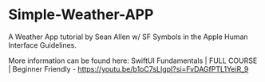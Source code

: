 # Simple-Weather-APP
 
A Weather App tutorial by Sean Allen w/ SF Symbols in the Apple Human Interface Guidelines.

More information can be found here:
SwiftUI Fundamentals | FULL COURSE | Beginner Friendly - https://youtu.be/b1oC7sLIgpI?si=FvDAGfPTL1YeiR_9
